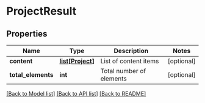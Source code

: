 # ProjectResult

## Properties
Name | Type | Description | Notes
------------ | ------------- | ------------- | -------------
**content** | [**list[Project]**](Project.md) | List of content items | [optional] 
**total_elements** | **int** | Total number of elements | [optional] 

[[Back to Model list]](../README.md#documentation-for-models) [[Back to API list]](../README.md#documentation-for-api-endpoints) [[Back to README]](../README.md)


